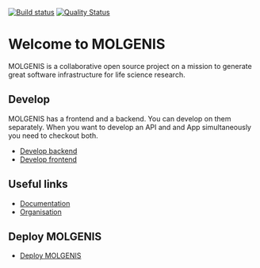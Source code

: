 [![Build status](https://circleci.com/gh/molgenis/molgenis.svg?style=svg)](https://circleci.com/gh/molgenis/molgenis)
[![Quality Status](https://sonarcloud.io/api/project_badges/measure?project=org.molgenis%3Amolgenis&metric=alert_status)](https://sonarcloud.io/dashboard?id=org.molgenis%3Amolgenis)
# Welcome to MOLGENIS
MOLGENIS is a collaborative open source project on a mission to generate great software infrastructure for life science research. 

## Develop
MOLGENIS has a frontend and a backend. You can develop on them separately. When you want to develop an API and and App simultaneously you need to checkout both.

- [Develop backend](https://molgenis.gitbook.io/molgenis/guide-using-an-ide-for-backend.html)
- [Develop frontend](https://github.com/molgenis/molgenis-frontend/blob/master/README.md)

## Useful links
- [Documentation](https://molgenis.gitbook.io/molgenis/)
- [Organisation](https://molgenis.org) 

## Deploy MOLGENIS
- [Deploy MOLGENIS](https://molgenis.gitbook.io/molgenis/guide-deploy-molgenis)
